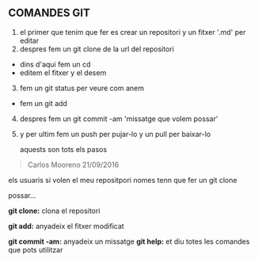 ## COMANDES GIT

1. el primer que tenim que fer es crear un repositori y un fitxer '.md' per editar
2. despres fem un git clone de la url del repositori
* dins d'aqui fem un cd <nom del repositori>
* editem el fitxer y el desem
3. fem un git status per veure com anem
+ fem un git add <nom del fitxer>
4. despres fem un git commit -am 'missatge que volem possar'
5. y per ultim fem un push per pujar-lo y un pull per baixar-lo

    aquests son tots els pasos
    
> Carlos Mooreno
> 21/09/2016

els usuaris si volen el meu repositpori nomes tenn que fer un git clone

possar...

**git clone:** clona el repositori

**git add:** anyadeix el fitxer modificat

**git commit -am:** anyadeix un missatge
**git help:** et diu totes les comandes que pots utilitzar

